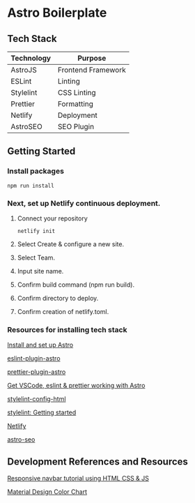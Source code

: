 # Astro Boilerplate

## Tech Stack

| Technology | Purpose            |
| ---------- | ------------------ |
| AstroJS    | Frontend Framework |
| ESLint     | Linting            |
| Stylelint  | CSS Linting        |
| Prettier   | Formatting         |
| Netlify    | Deployment         |
| AstroSEO   | SEO Plugin         |

## Getting Started

### Install packages

`npm run install`

### Next, set up Netlify continuous deployment.

1. Connect your repository

   `netlify init`

2. Select Create & configure a new site.
3. Select Team.
4. Input site name.
5. Confirm build command (npm run build).
6. Confirm directory to deploy.
7. Confirm creation of netlify.toml.

### Resources for installing tech stack

[Install and set up Astro](https://docs.astro.build/en/install-and-setup/)

[eslint-plugin-astro](https://github.com/ota-meshi/eslint-plugin-astro)

[prettier-plugin-astro](https://github.com/withastro/prettier-plugin-astro)

[Get VSCode, eslint & prettier working with Astro](https://patheticgeek.dev/blog/astro-prettier-eslint-vscode)

[stylelint-config-html](https://github.com/ota-meshi/stylelint-config-html)

[stylelint: Getting started](https://stylelint.io/user-guide/get-started)

[Netlify](https://docs.netlify.com/cli/get-started/)

[astro-seo](https://github.com/jonasmerlin/astro-seo)

## Development References and Resources

[Responsive navbar tutorial using HTML CSS & JS](https://www.youtube.com/watch?v=HbBMp6yUXO0)

[Material Design Color Chart](https://htmlcolorcodes.com/color-chart/material-design-color-chart/)
